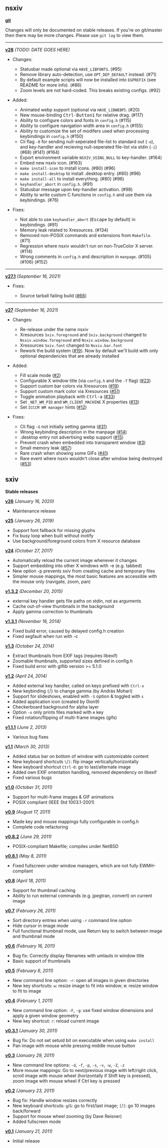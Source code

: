 nsxiv
-----

**[git](https://github.com/nsxiv/nsxiv.git)**

Changes will only be documented on stable releases. If you're on git/master then
there may be more changes. Please use `git log` to view them.

- - -

**[v28](https://github.com/nsxiv/nsxiv/archive/v28.tar.gz)**
*(TODO: DATE GOES HERE)*

* Changes:

  * Statusbar made optional via `HAVE_LIBFONTS`. (#95)
  * Remove library auto-detection, use `OPT_DEP_DEFAULT` instead. (#71)
  * By default example scripts will now be installed into `EGPREFIX` (see
    README for more info). (#86)
  * Zoom levels are not hard-coded. This breaks existing configs. (#92)

* Added:

  * Animated webp support (optional via `HAVE_LIBWEBP`). (#20)
  * New mouse-binding <kbd>Ctrl-Button1</kbd> for relative drag. (#117)
  * Ability to configure colors and fonts in `config.h` (#115)
  * Ability to configure navigation width area in `config.h` (#155)
  * Ability to customize the set of modifers used when processing keybindings
    in `config.h` (#150)
  * Cli flag `-0` for sending null-seperated file-list to standard out (`-o`),
    and key-handler and recieving null-seperated file-list via stdin (`-i`)
    (#68) (#141) (#164)
  * Export environment variable `NSXIV_USING_NULL` to key-handler. (#164)
  * Embed new nsxiv icon. (#163)
  * `make install-icon` to install icons. (#80) (#96)
  * `make install-desktop` to install .desktop entry. (#80) (#96)
  * `make install-all` to install everything. (#80) (#96)
  * `keyhandler_abort` in `config.h`. (#91)
  * Statusbar message upon key-handler activation. (#98)
  * Ability to write custom C functions in `config.h` and use them via
    keybindings. (#76)

* Fixes:

  * Not able to use `keyhandler_abort` (<kbd>Escape</kbd> by default) in
    keybindings. (#91)
  * Memory leak related to Xresources. (#134)
  * Removed non-POSIX commands and extensions from `Makefile`. (#71)
  * Regression where nsxiv wouldn't run on non-TrueColor X server. (#114)
  * Wrong comments in `config.h` and description in `manpage`.
    (#105) (#106) (#152)

- - -

**[v27.1](https://github.com/nsxiv/nsxiv/archive/v27.1.tar.gz)**
*(September 16, 2021)*

* Fixes:

  * Source tarball failing build ([#66](https://github.com/nsxiv/nsxiv/pull/66))

- - -

**[v27](https://github.com/nsxiv/nsxiv/archive/v27.tar.gz)**
*(September 16, 2021)*

* Changes:

  * Re-release under the name nsxiv
  * Xresources `Sxiv.foreground` and `Sxiv.background` changed
    to `Nsxiv.window.foreground` and `Nsxiv.window.background`
  * Xresources `Sxiv.font` changed to `Nsxiv.bar.font`
  * Rework the build system ([#19](https://github.com/nsxiv/nsxiv/pull/19)). Now by default we'll build
    with only optional dependencies that are already installed

* Added:

  * Fill scale mode ([#2](https://github.com/nsxiv/nsxiv/pull/2))
  * Configurable X window title (via `config.h` and the `-T` flag) ([#23](https://github.com/nsxiv/nsxiv/pull/23))
  * Support custom bar colors via Xresources ([#19](https://github.com/nsxiv/nsxiv/pull/19))
  * Support custom mark color via Xresources ([#51](https://github.com/nsxiv/nsxiv/pull/51))
  * Toggle animation playback with <kbd>Ctrl-a</kbd> ([#33](https://github.com/nsxiv/nsxiv/pull/33))
  * Set `_NET_WM_PID` and `WM_CLIENT_MACHINE` X properties ([#13](https://github.com/nsxiv/nsxiv/pull/13))
  * Set `ICCCM WM manager` hints ([#12](https://github.com/nsxiv/nsxiv/pull/12))

* Fixes:

  * Cli flag `-G` not initially setting gamma ([#31](https://github.com/nsxiv/nsxiv/pull/31))
  * Wrong keybinding description in the manpage ([#14](https://github.com/nsxiv/nsxiv/pull/14))
  * .desktop entry not advertising webp support ([#15](https://github.com/nsxiv/nsxiv/pull/15))
  * Prevent crash when embedded into transparent window ([#3](https://github.com/nsxiv/nsxiv/pull/3))
  * Small memory leak ([#57](https://github.com/nsxiv/nsxiv/pull/57))
  * Rare crash when showing some GIFs ([#41](https://github.com/nsxiv/nsxiv/pull/41))
  * Rare event where nsxiv wouldn't close after window being destroyed ([#53](https://github.com/nsxiv/nsxiv/pull/53))


sxiv
----

**Stable releases**

**[v26](https://github.com/nsxiv/nsxiv/archive/v26.tar.gz)**
*(January 16, 2020)*

  * Maintenance release

**[v25](https://github.com/nsxiv/nsxiv/archive/v25.tar.gz)**
*(January 26, 2019)*

  * Support font fallback for missing glyphs
  * Fix busy loop when built without inotify
  * Use background/foreground colors from X resource database

**[v24](https://github.com/nsxiv/nsxiv/archive/v24.tar.gz)**
*(October 27, 2017)*

  * Automatically reload the current image whenever it changes
  * Support embedding into other X windows with -e (e.g. tabbed)
  * New option -p prevents sxiv from creating cache and temporary files
  * Simpler mouse mappings, the most basic features are accessible with the
    mouse only (navigate, zoom, pan)

**[v1.3.2](https://github.com/nsxiv/nsxiv/archive/v1.3.2.tar.gz)**
*(December 20, 2015)*

  * external key handler gets file paths on stdin, not as arguments
  * Cache out-of-view thumbnails in the background
  * Apply gamma correction to thumbnails

**[v1.3.1](https://github.com/nsxiv/nsxiv/archive/v1.3.1.tar.gz)**
*(November 16, 2014)*

  * Fixed build error, caused by delayed config.h creation
  * Fixed segfault when run with -c

**[v1.3](https://github.com/nsxiv/nsxiv/archive/v1.3.tar.gz)**
*(October 24, 2014)*

  * Extract thumbnails from EXIF tags (requires libexif)
  * Zoomable thumbnails, supported sizes defined in config.h
  * Fixed build error with giflib version >= 5.1.0

**[v1.2](https://github.com/nsxiv/nsxiv/archive/v1.2.tar.gz)**
*(April 24, 2014)*

  * Added external key handler, called on keys prefixed with `Ctrl-x`
  * New keybinding `{`/`}` to change gamma (by András Mohari)
  * Support for slideshows, enabled with `-S` option & toggled with `s`
  * Added application icon (created by 0ion9)
  * Checkerboard background for alpha layer
  * Option `-o` only prints files marked with `m` key
  * Fixed rotation/flipping of multi-frame images (gifs)

**[v1.1.1](https://github.com/nsxiv/nsxiv/archive/v1.1.1.tar.gz)**
*(June 2, 2013)*

  * Various bug fixes

**[v1.1](https://github.com/nsxiv/nsxiv/archive/v1.1.tar.gz)**
*(March 30, 2013)*

  * Added status bar on bottom of window with customizable content
  * New keyboard shortcuts `\`/`|`: flip image vertically/horizontally
  * New keyboard shortcut `Ctrl-6`: go to last/alternate image
  * Added own EXIF orientation handling, removed dependency on libexif
  * Fixed various bugs

**[v1.0](https://github.com/nsxiv/nsxiv/archive/v1.0.tar.gz)**
*(October 31, 2011)*

  * Support for multi-frame images & GIF animations
  * POSIX compliant (IEEE Std 1003.1-2001)

**[v0.9](https://github.com/nsxiv/nsxiv/archive/v0.9.tar.gz)**
*(August 17, 2011)*

  * Made key and mouse mappings fully configurable in config.h
  * Complete code refactoring

**[v0.8.2](https://github.com/nsxiv/nsxiv/archive/v0.8.2.tar.gz)**
*(June 29, 2011)*

  * POSIX-compliant Makefile; compiles under NetBSD

**[v0.8.1](https://github.com/nsxiv/nsxiv/archive/v0.8.1.tar.gz)**
*(May 8, 2011)*

  * Fixed fullscreen under window managers, which are not fully EWMH-compliant

**[v0.8](https://github.com/nsxiv/nsxiv/archive/v0.8.tar.gz)**
*(April 18, 2011)*

  * Support for thumbnail caching
  * Ability to run external commands (e.g. jpegtran, convert) on current image

**[v0.7](https://github.com/nsxiv/nsxiv/archive/v0.7.tar.gz)**
*(February 26, 2011)*

  * Sort directory entries when using `-r` command line option
  * Hide cursor in image mode
  * Full functional thumbnail mode, use Return key to switch between image and
    thumbnail mode

**[v0.6](https://github.com/nsxiv/nsxiv/archive/v0.6.tar.gz)**
*(February 16, 2011)*

  * Bug fix: Correctly display filenames with umlauts in window title
  * Basic support of thumbnails

**[v0.5](https://github.com/nsxiv/nsxiv/archive/v0.5.tar.gz)**
*(February 6, 2011)*

  * New command line option: `-r`: open all images in given directories
  * New key shortcuts: `w`: resize image to fit into window; `W`: resize window
    to fit to image

**[v0.4](https://github.com/nsxiv/nsxiv/archive/v0.4.tar.gz)**
*(February 1, 2011)*

  * New command line option: `-F`, `-g`: use fixed window dimensions and apply
    a given window geometry
  * New key shortcut: `r`: reload current image

**[v0.3.1](https://github.com/nsxiv/nsxiv/archive/v0.3.1.tar.gz)**
*(January 30, 2011)*

  * Bug fix: Do not set setuid bit on executable when using `make install`
  * Pan image with mouse while pressing middle mouse button

**[v0.3](https://github.com/nsxiv/nsxiv/archive/v0.3.tar.gz)**
*(January 29, 2011)*

  * New command line options: `-d`, `-f`, `-p`, `-s`, `-v`, `-w`, `-Z`, `-z`
  * More mouse mappings: Go to next/previous image with left/right click,
    scroll image with mouse wheel (horizontally if Shift key is pressed),
    zoom image with mouse wheel if Ctrl key is pressed

**[v0.2](https://github.com/nsxiv/nsxiv/archive/v0.2.tar.gz)**
*(January 23, 2011)*

  * Bug fix: Handle window resizes correctly
  * New keyboard shortcuts: `g`/`G`: go to first/last image; `[`/`]`: go 10
    images back/forward
  * Support for mouse wheel zooming (by Dave Reisner)
  * Added fullscreen mode

**[v0.1](https://github.com/nsxiv/nsxiv/archive/v0.1.tar.gz)**
*(January 21, 2011)*

  * Initial release
